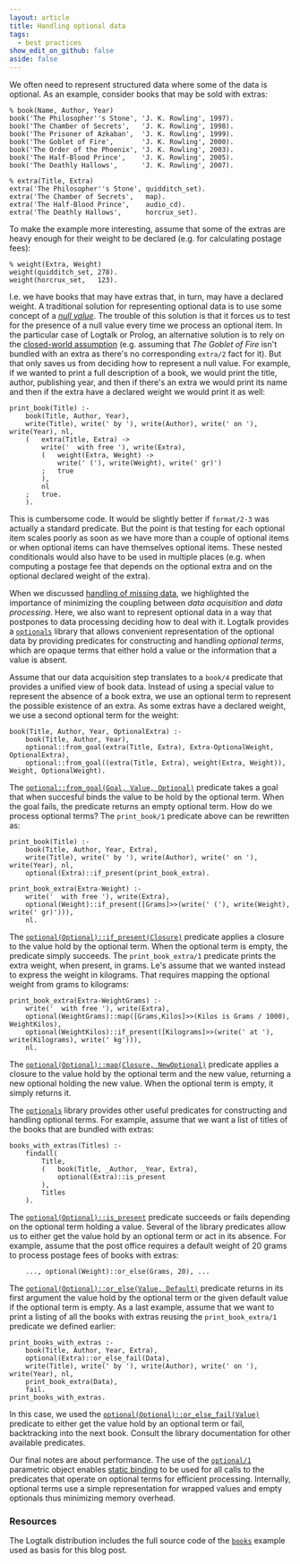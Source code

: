 ```yaml
---
layout: article
title: Handling optional data
tags:
  - best practices
show_edit_on_github: false
aside: false
---
```


We often need to represent structured data where some of the data is
optional. As an example, consider books that may be sold with extras:

```logtalk
% book(Name, Author, Year)
book('The Philosopher''s Stone', 'J. K. Rowling', 1997).
book('The Chamber of Secrets',   'J. K. Rowling', 1998).
book('The Prisoner of Azkaban',  'J. K. Rowling', 1999).
book('The Goblet of Fire',       'J. K. Rowling', 2000).
book('The Order of the Phoenix', 'J. K. Rowling', 2003).
book('The Half-Blood Prince',    'J. K. Rowling', 2005).
book('The Deathly Hallows',      'J. K. Rowling', 2007).

% extra(Title, Extra)
extra('The Philosopher''s Stone', quidditch_set).
extra('The Chamber of Secrets',   map).
extra('The Half-Blood Prince',    audio_cd).
extra('The Deathly Hallows',      horcrux_set).
```

To make the example more interesting, assume that some of the extras are
heavy enough for their weight to be declared (e.g. for calculating postage
fees):

```logtalk
% weight(Extra, Weight)
weight(quidditch_set, 278).
weight(horcrux_set,   123).
```

I.e. we have books that may have extras that, in turn, may have a declared
weight. A traditional solution for representing optional data is to use some
concept of a [*null value*](https://en.wikipedia.org/w/index.php?title=Null_pointer).
The trouble of this solution is that it forces us to test for the
presence of a null value every time we process an optional item. In the
particular case of Logtalk or Prolog, an alternative solution is to rely
on the [closed-world assumption](https://logtalk.org/manuals/glossary.html#term-closed-world-assumption)
(e.g. assuming that *The Goblet of Fire* isn't bundled with an extra as
there's no corresponding `extra/2` fact for it). But that only saves us from
deciding how to represent a null value. For example, if we wanted to print a
full description of a book, we would print the title, author, publishing year,
and then if there's an extra we would print its name and then if the extra
have a declared weight we would print it as well:

```logtalk
print_book(Title) :-
    book(Title, Author, Year),
    write(Title), write(' by '), write(Author), write(' on '), write(Year), nl,
    (   extra(Title, Extra) ->
        write('  with free '), write(Extra),
        (   weight(Extra, Weight) ->
            write(' ('), write(Weight), write(' gr)')
        ;   true
        ),
        nl
    ;   true.
    ).
```

This is cumbersome code. It would be slightly better if `format/2-3` was
actually a standard predicate. But the point is that testing for each optional
item scales poorly as soon as we have more than a couple of optional items or
when optional items can have themselves optional items. These nested
conditionals would also have to be used in multiple places (e.g. when computing
a postage fee that depends on the optional extra and on the optional declared
weight of the extra).

When we discussed [handling of missing data](https://logtalk.org/2019/11/21/handling-missing-data.html),
we highlighted the importance of minimizing the coupling between *data acquisition* and *data
processing*. Here, we also want to represent optional data in a way that
postpones to data processing deciding how to deal with it. Logtalk
provides a [`optionals`](https://logtalk.org/library/library_index.html#optionals)
library that allows convenient representation of the optional data by
providing predicates for constructing and handling *optional terms*, which
are opaque terms that either hold a value or the information that a value
is absent.

Assume that our data acquisition step translates to a `book/4` predicate that
provides a unified view of book data. Instead of using a special value to
represent the absence of a book extra, we use an optional term to represent the
possible existence of an extra. As some extras have a declared weight, we use a
second optional term for the weight:

```logtalk
book(Title, Author, Year, OptionalExtra) :-
    book(Title, Author, Year),
    optional::from_goal(extra(Title, Extra), Extra-OptionalWeight, OptionalExtra),
    optional::from_goal((extra(Title, Extra), weight(Extra, Weight)), Weight, OptionalWeight).
```

The [`optional::from_goal(Goal, Value, Optional)`](https://logtalk.org/library/optional_0.html#from-goal-3)
predicate takes a goal that when succesful binds the value to be hold by the
optional term. When the goal fails, the predicate returns an empty optional
term. How do we process optional terms? The `print_book/1` predicate above
can be rewritten as:

```logtalk
print_book(Title) :-
    book(Title, Author, Year, Extra),
    write(Title), write(' by '), write(Author), write(' on '), write(Year), nl,
    optional(Extra)::if_present(print_book_extra).

print_book_extra(Extra-Weight) :-
    write('  with free '), write(Extra),
    optional(Weight)::if_present([Grams]>>(write(' ('), write(Weight), write(' gr)'))),
    nl.
```

The [`optional(Optional)::if_present(Closure)`](https://logtalk.org/library/optional_1.html#if-present-1)
predicate applies a closure to the value hold by the optional term. When the
optional term is empty, the predicate simply succeeds. The `print_book_extra/1`
predicate prints the extra weight, when present, in grams. Le's assume that
we wanted instead to express the weight in kilograms. That requires mapping
the optional weight from grams to kilograms:

```logtalk
print_book_extra(Extra-WeightGrams) :-
    write('  with free '), write(Extra),
    optional(WeightGrams)::map([Grams,Kilos]>>(Kilos is Grams / 1000), WeightKilos),
    optional(WeightKilos)::if_present([Kilograms]>>(write(' at '), write(Kilograms), write(' kg'))),
    nl.
```

The [`optional(Optional)::map(Closure, NewOptional)`](https://logtalk.org/library/optional_1.html#map-2)
predicate applies a closure to the value hold by the optional term and
the new value, returning a new optional holding the new value. When the
optional term is empty, it simply returns it.

The [`optionals`](https://logtalk.org/library/library_index.html#optionals)
library provides other useful predicates for constructing and handling
optional terms. For example, assume that we want a list of titles of the
books that are bundled with extras:

```logtalk
books_with_extras(Titles) :-
    findall(
        Title,
        (   book(Title, _Author, _Year, Extra),
            optional(Extra)::is_present
        ),
        Titles
    ).
```

The [`optional(Optional)::is_present`](https://logtalk.org/library/optional_1.html#is-present-0)
predicate succeeds or fails depending on the optional term holding a
value. Several of the library predicates allow us to either get the value
hold by an optional term or act in its absence. For example, assume
that the post office requires a default weight of 20 grams to process
postage fees of books with extras:

```logtalk
    ..., optional(Weight)::or_else(Grams, 20), ...
```
The [`optional(Optional)::or_else(Value, Default)`](https://logtalk.org/library/optional_1.html#or-else-2)
predicate returns in its first argument the value hold by the optional
term or the given default value if the optional term is empty. As a last
example, assume that we want to print a listing of all the books with
extras reusing the `print_book_extra/1` predicate we defined earlier:

```logtalk
print_books_with_extras :-
    book(Title, Author, Year, Extra),
    optional(Extra)::or_else_fail(Data),
    write(Title), write(' by '), write(Author), write(' on '), write(Year), nl,
    print_book_extra(Data),
    fail.
print_books_with_extras.
```

In this case, we used the [`optional(Optional)::or_else_fail(Value)`](https://logtalk.org/library/optional_1.html#or-else-fail-1)
predicate to either get the value hold by an optional term or fail,
backtracking into the next book. Consult the library documentation
for other available predicates.

Our final notes are about performance. The use of the
[`optional/1`](https://logtalk.org/library/optional_1.html)
parametric object enables [static binding](https://logtalk.org/manuals/glossary.html#term-static-binding)
to be used for all calls to the predicates that operate on optional terms for efficient processing.
Internally, optional terms use a simple representation for
wrapped values and empty optionals thus minimizing memory overhead.

### Resources

The Logtalk distribution includes the full source code of the
[`books`](https://github.com/LogtalkDotOrg/logtalk3/tree/master/examples/books)
example used as basis for this blog post.
